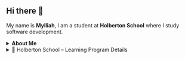 ## Hi there 👋

My name is **Mylliah**, I am a student at **Holberton School** where I study software development. 

<details>
  <summary><b>About Me</b></summary>

### 🔻 My skills

- **Languages & Databases:**  
<p>
  <img src="https://img.shields.io/badge/C-00599C?style=flat-square&logo=c&logoColor=white"/>
  <img src="https://img.shields.io/badge/Python-3776AB?style=flat-square&logo=python&logoColor=white"/>
  <img src="https://img.shields.io/badge/Bash-4EAA25?style=flat-square&logo=gnu-bash&logoColor=white"/>
  <img src="https://img.shields.io/badge/SQL-003B57?style=flat-square&logo=mysql&logoColor=white"/>
  <img src="https://img.shields.io/badge/SQLite-003B57?style=flat-square&logo=sqlite&logoColor=white"/>
  <img src="https://img.shields.io/badge/MySQL-4479A1?style=flat-square&logo=mysql&logoColor=white"/>
  <img src="https://img.shields.io/badge/MongoDB-47A248?style=flat-square&logo=mongodb&logoColor=white"/>
</p>


- **Web:**  
<p>
  <img src="https://img.shields.io/badge/HTML5-E34F26?style=flat-square&logo=html5&logoColor=white"/>
  <img src="https://img.shields.io/badge/CSS3-1572B6?style=flat-square&logo=css3&logoColor=white"/>
  <img src="https://img.shields.io/badge/JavaScript-F7DF1E?style=flat-square&logo=javascript&logoColor=black"/>
</p>


 ### 🔻 OS & Tools

- **Operating Systems:**  <img src="https://img.shields.io/badge/Windows-0078D6?style=flat-square&logo=windows&logoColor=white"/> <img src="https://img.shields.io/badge/Linux-FCC624?style=flat-square&logo=linux&logoColor=black"/> <img src="https://img.shields.io/badge/macOS-999999?style=flat-square&logo=apple&logoColor=white"/>

- **Versions Control Tools:**  <img src="https://img.shields.io/badge/Git-F05032?style=flat-square&logo=git&logoColor=white"/> <img src="https://img.shields.io/badge/GitHub-181717?style=flat-square&logo=github&logoColor=white"/>

- **Editors & IDEs:**  <img src="https://img.shields.io/badge/VSCode-0078D4?style=flat-square&logo=visual-studio-code&logoColor=white"/> <img src="https://img.shields.io/badge/IntelliJ-000000?style=flat-square&logo=intellij-idea&logoColor=white"/>

- **Frameworks & Libraries:**  <img src="https://img.shields.io/badge/Django-092E20?style=flat-square&logo=django&logoColor=white"/> <img src="https://img.shields.io/badge/Flask-000000?style=flat-square&logo=flask&logoColor=white"/> <img src="https://img.shields.io/badge/Jinja-B41717?style=flat-square&logo=jinja&logoColor=white"/> <img src="https://img.shields.io/badge/SQLAlchemy-D71F00?style=flat-square&logo=databricks&logoColor=white"/>

### 🔻 Where to find me

[![Github](https://img.shields.io/badge/GitHub-181717?style=flat-square&logo=github&logoColor=white)](https://github.com/Mylliah)
[![LinkedIn](https://img.shields.io/badge/LinkedIn-0077B5?style=flat-square&logo=linkedin&logoColor=white)](https://www.linkedin.com/in/myriam-mezhoud-aa01a2358/)


### 🔻 What I'm currently learning

- 🌱 Exploring **cybersecurity**
- 🔐 Deepening my knowledge in **C** and **Python**  
- 🗄️ Practicing with **databases** (SQL, MongoDB, SQLAlchemy)  
- 🌍 Improving my **web development skills** (Flask, Django, APIs)  


### 🔻 My hobbies / Fun fact

- 🎮 Playing video games  
- 📖 Reading about **new technologies** and especially **cybersecurity**  
- 🎨 Drawing and sketching
- 🇯🇵  Learning about **Japanese language & culture**


### 🔻 Motto & Quotes

- 🔐 *"An ounce of prevention is worth a pound of cure."* — Benjamin Franklin
- 👂 *"The quieter you become, the more you are able to hear."* (applied to cybersecurity vigilance)
- 🤝 *"Talent wins games, but teamwork wins championships."* — Michael Jordan

</details>


<details>
  <summary>🎯 Holberton School – Learning Program Details</summary>

<details>
  <summary><b>🔹 First year</b></summary>

<h3>Sprint 1</h3>
<ul>
  <li>Git and command line editors</li>
  <li>Introduction to Bash</li>
  <li>C – first statements</li>
  <li>C – pointers</li>
  <li>C – recursion</li>
  <li>C – static library</li>
  <li>C – memory allocation</li>
  <li>C – preprocessor</li>
  <li>C – variadic functions</li>
  <li>C – bit manipulation</li>
  <li>C – file I/O</li>
  <li>Singly linked lists</li>
  <li>Create your own printf</li>
  <li>Create your own basic Shell</li>
</ul>

<h3>Sprint 2</h3>
<ul>
  <li>Python – first statements</li>
  <li>Python – import and modules</li>
  <li>Python – data structures</li>
  <li>Python – exceptions</li>
  <li>Python – classes</li>
  <li>Python – inheritance</li>
  <li>Python – file I/O</li>
  <li>Python – JSON serialization / deserialization</li>
  <li>HTML/CSS introduction</li>
  <li>SQL – basic queries</li>
  <li>SQL – join queries</li>
  <li>C – dynamic libraries</li>
  <li>C – Makefiles</li>
  <li>Doubly linked lists</li>
  <li>Stacks and Queues</li>
  <li>Hash tables</li>
  <li>Sorting algorithms</li>
  <li>Binary trees</li>
  <li>Bash – scripting</li>
  <li>Unix processes and signals</li>
  <li>Regex</li>
  <li>Network introduction</li>
</ul>

<h3>Sprint 3</h3>
<ul>
  <li>Python – Object-relational mapping</li>
  <li>Python – Web framework</li>
  <li>Python – RESTful API</li>
  <li>Python – web scraping</li>
  <li>JavaScript – first statements</li>
  <li>JavaScript – objects</li>
  <li>JavaScript – scopes and closures</li>
  <li>JavaScript – web scraping</li>
  <li>Search algorithms</li>
  <li>SSH</li>
  <li>SSL certificate</li>
  <li>Web server</li>
  <li>Load balancer</li>
  <li>Firewall</li>
  <li>MySQL primary–replica</li>
  <li>Server monitoring</li>
  <li>Code deployment</li>
  <li>Postmortem</li>
  <li>Webstack debugging</li>
  <li>Portfolio project</li>
</ul>

  <p>
    Official program page:
    <a href="https://www.holbertonschool.fr/bachelor/bachelor-en-developpement-informatique-specialite-cybersecurite?utm_campaign=MV+-+Notori%C3%A9t%C3%A9&utm_medium=cpc&utm_source=google" target="_blank" rel="noopener noreferrer">
        holbertonschool.fr – Cybersecurity specialty
    </a>
  </p>

</details>

<details>
  <summary><b>🔹 Second year – Cybersecurity speciality</b></summary>

<h3>Sprint 1</h3>
<ul><b>Cybersecurity Basics</b>
  <li>Pentesting Ethics &amp; Methodologies</li>
</ul>
<ul><b>Network Security Basics</b>
  <li>Passive &amp; Active reconnaissance</li>
  <li>Host Discovery (Nmap)</li>
</ul>

<ul><b>Network Security Advanced</b>
  <li>Nmap – Basic &amp; Advanced Port Scans</li>
  <li>Protocols and Servers – practical challenge</li>
</ul>

<ul><b>Linux Security</b>
  <li>Permissions, SUID &amp; SGID</li>
  <li>Broken Access Control</li>
</ul>

<ul><b>Database breach</b>
  <li>SQL and NoSQL Injections</li>
</ul>

<ul><b>Tools</b>
  <li>Wireshark</li>
  <li>Burp Suite</li>
</ul>

<h3>Sprint 2</h3>
<ul><b>Web Application Security</b>
  <li>Web Hacking Discovery</li>
  <li>Authentication Bypass</li>
</ul>

<ul><b>Vulnerability Research &amp; Exploitation</b>
  <li>Vulnerabilities 101 &amp; Capstone</li>
</ul>

<ul><b>Web Application Security – Advanced</b>
  <li>IDOR, File Inclusion, SSRF</li>
  <li>Cross-site Scripting, SQLi</li>
  <li>Command Injection</li>
</ul>

<ul><b>Windows Active Directory Security</b>
  <li>AD Exploitation &amp; Practices</li>
</ul>

<h3>Sprint 3</h3>
<ul><b>Linux and Windows privilege escalation</b>
  <li>Reverse Engineering Fundamentals</li>
  <li>Static Analysis</li>
  <li>Dynamic Analysis</li>
  <li>Malware Analysis</li>
</ul>

<ul><b>Mobile Security</b>
  <li>Static analysis in mobile security</li>
  <li>Dynamic analysis in mobile security</li>
</ul>

<ul><b>Cybersecurity norms</b>
  <li>ISO 2700x</li>
  <li>NIST</li>
</ul>

<ul><b>Final project</b>
  <li>Project chosen by the student from several proposals simulating a cyber defense or cyber attack (e.g., Honeypot)</li>
</ul>

  <p>
    Official program page:
    <a href="https://www.holbertonschool.fr/bachelor/bachelor-en-developpement-informatique-specialite-cybersecurite?utm_campaign=MV+-+Notori%C3%A9t%C3%A9&utm_medium=cpc&utm_source=google" target="_blank" rel="noopener noreferrer">
        holbertonschool.fr – Cybersecurity specialty
    </a>
  </p>
</details>

</details>
